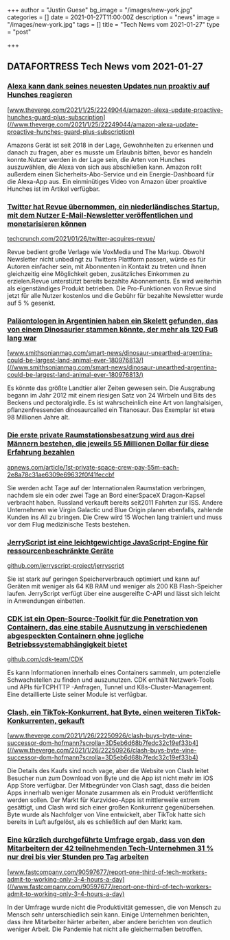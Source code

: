 +++
author = "Justin Guese"
bg_image = "/images/new-york.jpg"
categories = []
date = 2021-01-27T11:00:00Z
description = "news"
image = "/images/new-york.jpg"
tags = []
title = "Tech News vom 2021-01-27"
type = "post"

+++

        
## DATAFORTRESS Tech News vom 2021-01-27





### [Alexa kann dank seines neuesten Updates nun proaktiv auf Hunches reagieren](//www.theverge.com/2021/1/25/22249044/amazon-alexa-update-proactive-hunches-guard-plus-subscription)


[www.theverge.com/2021/1/25/22249044/amazon-alexa-update-proactive-hunches-guard-plus-subscription](//www.theverge.com/2021/1/25/22249044/amazon-alexa-update-proactive-hunches-guard-plus-subscription)


Amazons Gerät ist seit 2018 in der Lage, Gewohnheiten zu erkennen und danach zu fragen, aber es musste um Erlaubnis bitten, bevor es handeln konnte.Nutzer werden in der Lage sein, die Arten von Hunches auszuwählen, die Alexa von sich aus abschließen kann. Amazon rollt außerdem einen Sicherheits-Abo-Service und ein Energie-Dashboard für die Alexa-App aus. Ein einminütiges Video von Amazon über proaktive Hunches ist im Artikel verfügbar.


### [Twitter hat Revue übernommen, ein niederländisches Startup, mit dem Nutzer E-Mail-Newsletter veröffentlichen und monetarisieren können](//techcrunch.com/2021/01/26/twitter-acquires-revue/)


[techcrunch.com/2021/01/26/twitter-acquires-revue/](//techcrunch.com/2021/01/26/twitter-acquires-revue/)


Revue bedient große Verlage wie VoxMedia und The Markup. Obwohl Newsletter nicht unbedingt zu Twitters Plattform passen, würde es für Autoren einfacher sein, mit Abonnenten in Kontakt zu treten und ihnen gleichzeitig eine Möglichkeit geben, zusätzliches Einkommen zu erzielen.Revue unterstützt bereits bezahlte Abonnements. Es wird weiterhin als eigenständiges Produkt betrieben. Die Pro-Funktionen von Revue sind jetzt für alle Nutzer kostenlos und die Gebühr für bezahlte Newsletter wurde auf 5 % gesenkt.


### [Paläontologen in Argentinien haben ein Skelett gefunden, das von einem Dinosaurier stammen könnte, der mehr als 120 Fuß lang war](//www.smithsonianmag.com/smart-news/dinosaur-unearthed-argentina-could-be-largest-land-animal-ever-180976813/)


[www.smithsonianmag.com/smart-news/dinosaur-unearthed-argentina-could-be-largest-land-animal-ever-180976813/](//www.smithsonianmag.com/smart-news/dinosaur-unearthed-argentina-could-be-largest-land-animal-ever-180976813/)


Es könnte das größte Landtier aller Zeiten gewesen sein. Die Ausgrabung begann im Jahr 2012 mit einem riesigen Satz von 24 Wirbeln und Bits des Beckens und pectoralgirdle. Es ist wahrscheinlich eine Art von langhalsigen, pflanzenfressenden dinosaurcalled ein Titanosaur. Das Exemplar ist etwa 98 Millionen Jahre alt.


### [Die erste private Raumstationsbesatzung wird aus drei Männern bestehen, die jeweils 55 Millionen Dollar für diese Erfahrung bezahlen](//apnews.com/article/1st-private-space-crew-pay-55m-each-2e8a78c31ae6309e69632f0f41feccbf)


[apnews.com/article/1st-private-space-crew-pay-55m-each-2e8a78c31ae6309e69632f0f41feccbf](//apnews.com/article/1st-private-space-crew-pay-55m-each-2e8a78c31ae6309e69632f0f41feccbf)


Sie werden acht Tage auf der Internationalen Raumstation verbringen, nachdem sie ein oder zwei Tage an Bord einerSpaceX Dragon-Kapsel verbracht haben. Russland verkauft bereits seit2011 Fahrten zur ISS. Andere Unternehmen wie Virgin Galactic und Blue Origin planen ebenfalls, zahlende Kunden ins All zu bringen. Die Crew wird 15 Wochen lang trainiert und muss vor dem Flug medizinische Tests bestehen.


### [JerryScript ist eine leichtgewichtige JavaScript-Engine für ressourcenbeschränkte Geräte](//github.com/jerryscript-project/jerryscript)


[github.com/jerryscript-project/jerryscript](//github.com/jerryscript-project/jerryscript)


Sie ist stark auf geringen Speicherverbrauch optimiert und kann auf Geräten mit weniger als 64 KB RAM und weniger als 200 KB Flash-Speicher laufen. JerryScript verfügt über eine ausgereifte C-API und lässt sich leicht in Anwendungen einbetten.


### [CDK ist ein Open-Source-Toolkit für die Penetration von Containern, das eine stabile Ausnutzung in verschiedenen abgespeckten Containern ohne jegliche Betriebssystemabhängigkeit bietet](//github.com/cdk-team/CDK)


[github.com/cdk-team/CDK](//github.com/cdk-team/CDK)


Es kann Informationen innerhalb eines Containers sammeln, um potenzielle Schwachstellen zu finden und auszunutzen. CDK enthält Netzwerk-Tools und APIs fürTCPHTTP -Anfragen, Tunnel und K8s-Cluster-Management. Eine detaillierte Liste seiner Module ist verfügbar.


### [Clash, ein TikTok-Konkurrent, hat Byte, einen weiteren TikTok-Konkurrenten, gekauft](//www.theverge.com/2021/1/26/22250926/clash-buys-byte-vine-successor-dom-hofmann?scrolla=3D5eb6d68b7fedc32c19ef33b4)


[www.theverge.com/2021/1/26/22250926/clash-buys-byte-vine-successor-dom-hofmann?scrolla=3D5eb6d68b7fedc32c19ef33b4](//www.theverge.com/2021/1/26/22250926/clash-buys-byte-vine-successor-dom-hofmann?scrolla=3D5eb6d68b7fedc32c19ef33b4)


Die Details des Kaufs sind noch vage, aber die Website von Clash leitet Besucher nun zum Download von Byte und die App ist nicht mehr im iOS App Store verfügbar. Der Mitbegründer von Clash sagt, dass die beiden Apps innerhalb weniger Monate zusammen als ein Produkt veröffentlicht werden sollen. Der Markt für Kurzvideo-Apps ist mittlerweile extrem gesättigt, und Clash wird sich einer großen Konkurrenz gegenübersehen. Byte wurde als Nachfolger von Vine entwickelt, aber TikTok hatte sich bereits in Luft aufgelöst, als es schließlich auf den Markt kam.


### [Eine kürzlich durchgeführte Umfrage ergab, dass von den Mitarbeitern der 42 teilnehmenden Tech-Unternehmen 31 % nur drei bis vier Stunden pro Tag arbeiten](//www.fastcompany.com/90597677/report-one-third-of-tech-workers-admit-to-working-only-3-4-hours-a-day)


[www.fastcompany.com/90597677/report-one-third-of-tech-workers-admit-to-working-only-3-4-hours-a-day](//www.fastcompany.com/90597677/report-one-third-of-tech-workers-admit-to-working-only-3-4-hours-a-day)


In der Umfrage wurde nicht die Produktivität gemessen, die von Mensch zu Mensch sehr unterschiedlich sein kann. Einige Unternehmen berichten, dass ihre Mitarbeiter härter arbeiten, aber andere berichten von deutlich weniger Arbeit. Die Pandemie hat nicht alle gleichermaßen betroffen.